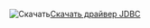 ![Скачать](../ssdt/media/download.png)[Скачать драйвер JDBC](../connect/jdbc/download-microsoft-jdbc-driver-for-sql-server.md)
